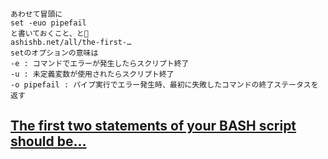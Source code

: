 ```
あわせて冒頭に
set -euo pipefail
と書いておくこと、と📝
ashishb.net/all/the-first-…
setのオプションの意味は
-e : コマンドでエラーが発生したらスクリプト終了
-u : 未定義変数が使用されたらスクリプト終了
-o pipefail : パイプ実行でエラー発生時、最初に失敗したコマンドの終了ステータスを返す
```

## [The first two statements of your BASH script should be…](https://ashishb.net/all/the-first-two-statements-of-your-bash-script-should-be/)
